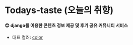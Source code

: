 # Todays-taste (오늘의 취향)

#### 😊 django를 이용한 콘텐츠 정보 제공 및 후기 공유 커뮤니티 서비스
- 대표 컬러: [color](https://colorhunt.co/palette/fff8d6f7e1aea4d0a4617a55)
